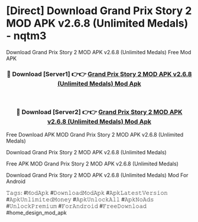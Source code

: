 # [Direct] Download Grand Prix Story 2 MOD APK v2.6.8 (Unlimited Medals) - nqtm3
Download Grand Prix Story 2 MOD APK v2.6.8 (Unlimited Medals) Free Mod APK

<div align="center">
<h3>🔴 Download [Server1] 👉👉 <a href="https://apk-comot.site?title=Grand_Prix_Story_2_MOD_APK_v2.6.8_(Unlimited_Medals)">Grand Prix Story 2 MOD APK v2.6.8 (Unlimited Medals) Mod Apk</a></h3><br>

<h3>🔴 Download [Server2] 👉👉 <a href="https://apk-comot.site?title=Grand_Prix_Story_2_MOD_APK_v2.6.8_(Unlimited_Medals)">Grand Prix Story 2 MOD APK v2.6.8 (Unlimited Medals) Mod Apk</a></h3>
</div>


Free Download APK MOD Grand Prix Story 2 MOD APK v2.6.8 (Unlimited Medals)

Download Grand Prix Story 2 MOD APK v2.6.8 (Unlimited Medals) 

Free APK MOD Grand Prix Story 2 MOD APK v2.6.8 (Unlimited Medals) 

Download Grand Prix Story 2 MOD APK v2.6.8 (Unlimited Medals) Mod For Android

𝚃𝚊𝚐𝚜: #𝙼𝚘𝚍𝙰𝚙𝚔 #𝙳𝚘𝚠𝚗𝚕𝚘𝚊𝚍𝙼𝚘𝚍𝙰𝚙𝚔 #𝙰𝚙𝚔𝙻𝚊𝚝𝚎𝚜𝚝𝚅𝚎𝚛𝚜𝚒𝚘𝚗 #𝙰𝚙𝚔𝚄𝚗𝚕𝚒𝚖𝚒𝚝𝚎𝚍𝙼𝚘𝚗𝚎𝚢 #𝙰𝚙𝚔𝚄𝚗𝚕𝚘𝚌𝚔𝙰𝚕𝚕 #𝙰𝚙𝚔𝙽𝚘𝙰𝚍𝚜 #𝚄𝚗𝚕𝚘𝚌𝚔𝙿𝚛𝚎𝚖𝚒𝚞𝚖 #𝙵𝚘𝚛𝙰𝚗𝚍𝚛𝚘𝚒𝚍 #𝙵𝚛𝚎𝚎𝙳𝚘𝚠𝚗𝚕𝚘𝚊𝚍 #home_design_mod_apk